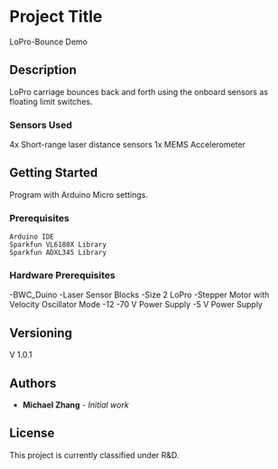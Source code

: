 # Project Title

LoPro-Bounce Demo 


## Description

LoPro carriage bounces back and forth using the onboard sensors as floating limit switches.

### Sensors Used

4x Short-range laser distance sensors
1x MEMS Accelerometer




## Getting Started

Program with Arduino Micro settings.

### Prerequisites

```
Arduino IDE
Sparkfun VL6180X Library
Sparkfun ADXL345 Library
```


### Hardware Prerequisites

-BWC_Duino
-Laser Sensor Blocks
-Size 2 LoPro
-Stepper Motor with Velocity Oscillator Mode
-12 -70 V Power Supply
-5 V Power Supply


## Versioning

V 1.0.1

## Authors

* **Michael Zhang** - *Initial work*

## License

This project is currently classified under R&D.



